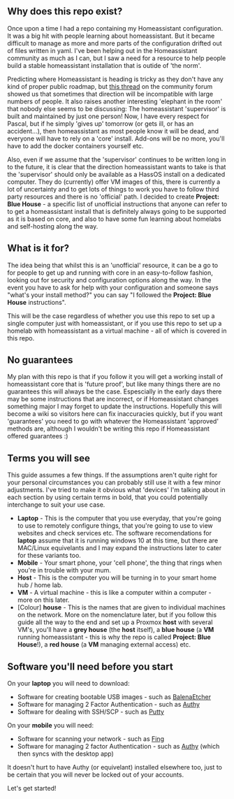 ## Why does this repo exist?

Once upon a time I had a repo containing my Homeassistant configuration.  It was a big hit with people learning about homeassistant.  But it became difficult to manage as more and more parts of the configuration drifted out of files written in yaml.  I've been helping out in the Homeassistant community as much as I can, but I saw a need for a resource to help people build a stable homeassistant installation that is outide of 'the norm'.

Predicting where Homeassistant is heading is tricky as they don't have any kind of proper public roadmap, but [this thread](https://community.home-assistant.io/t/on-hold-deprecating-home-assistant-supervised-on-generic-linux/194310) on the community forum showed us that sometimes that direction will be incompatible with large numbers of people.  It also raises another interesting 'elephant in the room' that nobody else seems to be discussing: The homeassistant 'supervisor' is built and maintained by just one person!  Now, I have every respect for Pascal, but if he simply 'gives up' tomorrow (or gets ill, or has an accident...), then homeassistant as most people know it will be dead, and everyone will have to rely on a 'core' install.  Add-ons will be no more, you'll have to add the docker containers yourself etc.

Also, even if we assume that the 'supervisor' continues to be written long in to the future, it is clear that the direction homeassistant wants to take is that the 'supervisor' should only be available as a HassOS install on a dedicated computer.  They do (currently) offer VM images of this, there is currently a lot of uncertainty and to get lots of things to work you have to follow third party resources and there is no 'official' path.  I decided to create **Project: Blue House** - a specific list of unofficial instructions that anyone can refer to to get a homeassistant install that is definitely always going to be supported as it is based on core, and also to have some fun learning about homelabs and self-hosting along the way.


## What is it for?

The idea being that whilst this is an 'unofficial' resource, it can be a go to for people to get up and running with core in an easy-to-follow fashion, looking out for security and configuration options along the way.  In the event you have to ask for help with your configuration and someone says "what's your install method?" you can say "I followed the **Project: Blue House** instructions".

This will be the case regardless of whether you use this repo to set up a single computer just with homeassistant, or if you use this repo to set up a homelab with homeassistant as a virtual machine - all of which is covered in this repo.


## No guarantees

My plan with this repo is that if you follow it you will get a working install of homeassistant core that is 'future proof', but like many things there are no guarantees this will always be the case.  Espescially in the early days there may be some instructions that are incorrect, or if Homeassistant changes something major I may forget to update the instructions.  Hopefully this will become a wiki so visitors here can fix inaccuracies quickly, but if you want 'guarantees' you need to go with whatever the Homeassistant 'approved' methods are, although I wouldn't be writing this repo if Homeassistant offered guarantees :)


## Terms you will see

This guide assumes a few things.  If the assumptions aren't quite right for your personal circumstances you can probably still use it with a few minor adjustments.  I've tried to make it obvious what 'devices' I'm talking about in each section by using certain terms in bold, that you could potentially interchange to suit your use case.

 - **Laptop** - This is the computer that you use everyday, that you're going to use to remotely configure things, that you're going to use to view websites and check services etc.  The software recomendations for **laptop** assume that it is running windows 10 at this time, but there are MAC/Linux equivelants and I may expand the instructions later to cater for these variants too.
 - **Mobile** - Your smart phone, your 'cell phone', the thing that rings when you're in trouble with your mum.
 - **Host** - This is the computer you will be turning in to your smart home hub / home lab.
 - **VM** - A virtual machine - this is like a computer within a computer - more on this later.
 - \[Colour\] **house** - This is the names that are given to individual machines on the network.  More on the nomenclature later, but if you follow this guide all the way to the end and set up a Proxmox **host** with several VM's, you'll have a **grey house** (the **host** itself), a **blue house** (a **VM** running homeassistant - this is why the repo is called **Project: Blue House**!), a **red house** (a **VM** managing external access) etc.


## Software you'll need before you start

On your **laptop** you will need to download:

 - Software for creating bootable USB images - such as [BalenaEtcher](https://www.balena.io/etcher/)
 - Software for managing 2 Factor Authentication - such as [Authy](https://authy.com/download/)
 - Software for dealing with SSH/SCP - such as [Putty](https://www.chiark.greenend.org.uk/~sgtatham/putty/latest.html)
 
 On your **mobile** you will need:
 
 - Software for scanning your network - such as [Fing](https://www.fing.com/products/fing-app)
 - Software for managing 2 factor Authentication - such as [Authy](https://authy.com/download/) (which then syncs with the desktop app)
 
 It doesn't hurt to have Authy (or equivelant) installed elsewhere too, just to be certain that you will never be locked out of your accounts.


Let's get started!
